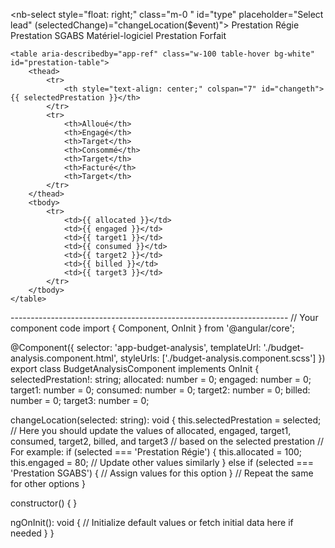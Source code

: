 <!-- Your HTML template -->
<nb-select style="float: right;" class="m-0 " id="type" placeholder="Select lead" (selectedChange)="changeLocation($event)">
    <nb-option value="Prestation Régie">Prestation Régie</nb-option>
    <nb-option value="Prestation SGABS">Prestation SGABS</nb-option>
    <nb-option value="Matériel-logiciel">Matériel-logiciel</nb-option>
    <nb-option value="Prestation Forfait">Prestation Forfait</nb-option>
</nb-select>

</div>

</nb-card-header>

<nb-card-body>

    <table aria-describedby="app-ref" class="w-100 table-hover bg-white" id="prestation-table">
        <thead>
            <tr>
                <th style="text-align: center;" colspan="7" id="changeth">{{ selectedPrestation }}</th>
            </tr>
            <tr>
                <th>Alloué</th>
                <th>Engagé</th>
                <th>Target</th>
                <th>Consommé</th>
                <th>Target</th>
                <th>Facturé</th>
                <th>Target</th>
            </tr>
        </thead>
        <tbody>
            <tr>
                <td>{{ allocated }}</td>
                <td>{{ engaged }}</td>
                <td>{{ target1 }}</td>
                <td>{{ consumed }}</td>
                <td>{{ target2 }}</td>
                <td>{{ billed }}</td>
                <td>{{ target3 }}</td>
            </tr>
        </tbody>
    </table>

</nb-card-body>
---------------------------------------------------------------------
// Your component code
import { Component, OnInit } from '@angular/core';

@Component({
  selector: 'app-budget-analysis',
  templateUrl: './budget-analysis.component.html',
  styleUrls: ['./budget-analysis.component.scss']
})
export class BudgetAnalysisComponent implements OnInit {
  selectedPrestation!: string;
  allocated: number = 0;
  engaged: number = 0;
  target1: number = 0;
  consumed: number = 0;
  target2: number = 0;
  billed: number = 0;
  target3: number = 0;

  changeLocation(selected: string): void {
    this.selectedPrestation = selected;
    // Here you should update the values of allocated, engaged, target1, consumed, target2, billed, and target3
    // based on the selected prestation
    // For example:
    if (selected === 'Prestation Régie') {
      this.allocated = 100;
      this.engaged = 80;
      // Update other values similarly
    } else if (selected === 'Prestation SGABS') {
      // Assign values for this option
    }
    // Repeat the same for other options
  }

  constructor() { }

  ngOnInit(): void {
    // Initialize default values or fetch initial data here if needed
  }
}
